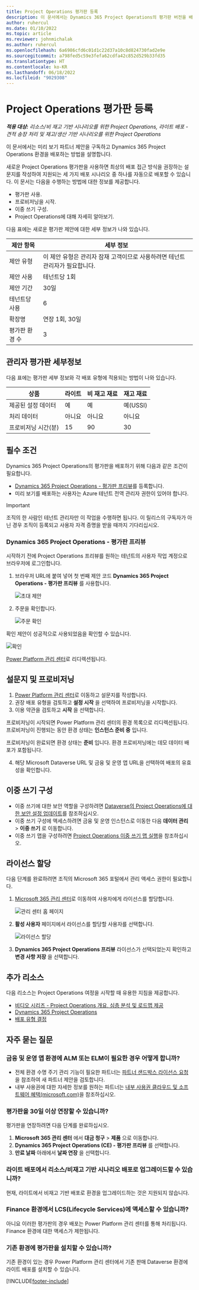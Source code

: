 ```yaml
---
title: Project Operations 평가판 등록
description: 이 문서에서는 Dynamics 365 Project Operations의 평가판 버전을 배포하는 방법에 대한 정보를 제공합니다.
author: ruhercul
ms.date: 01/10/2022
ms.topic: article
ms.reviewer: johnmichalak
ms.author: ruhercul
ms.openlocfilehash: 6a6986cfd6c01d1c22d37a10c8d824730fad2e9e
ms.sourcegitcommit: a798fed5c59e3fefa62cdfa42c852d529b33fd35
ms.translationtype: HT
ms.contentlocale: ko-KR
ms.lasthandoff: 06/18/2022
ms.locfileid: "9029308"
---
```

# <a name="sign-up-for-project-operations-trials"></a>Project Operations 평가판 등록 

_**적용 대상:** 리소스/비 재고 기반 시나리오를 위한 Project Operations, 라이트 배포 - 견적 송장 처리 및 재고/생산 기반 시나리오를 위한 Project Operations_ 



이 문서에서는 미리 보기 파트너 제안을 구독하고 Dynamics 365 Project Operations 환경을 배포하는 방법을 설명합니다.

새로운 Project Operations 평가판을 사용하면 최상의 배포 접근 방식을 권장하는 설문지를 작성하여 지원되는 세 가지 배포 시나리오 중 하나를 자동으로 배포할 수 있습니다. 이 문서는 다음을 수행하는 방법에 대한 정보를 제공합니다.

- 평가판 사용.
- 프로비저닝을 시작.
- 이중 쓰기 구성.
- Project Operations에 대해 자세히 알아보기. 

다음 표에는 새로운 평가판 제안에 대한 세부 정보가 나와 있습니다.

| **제안 항목**               | **세부 정보**                                  |
|------------------------------|----------------------------------------------|
| 제안 유형                   | 이 제안 유형은 관리자 잠재 고객이므로 사용하려면 테넌트 관리자가 필요합니다. |
| 제안 사용                    | 테넌트당 1회                          |
| 제안 기간               | 30일                             |
| 테넌트당 사용       | 6                                            |
| 확장명                    | 연장 1회, 30일               |
| 평가판 환경 수 | 3                                            |


## <a name="admin-trial-details"></a>관리자 평가판 세부정보
다음 표에는 평가판 세부 정보와 각 배포 유형에 적용되는 방법이 나와 있습니다.

| **상품**                      | **라이트**                                     | **비 재고 재료** | **재고 재료** |
|-------------------------------|----------------------------------------------|---------------------------|-----------------------|
| 제공된 설정 데이터           | 예                                          | 예                       | 예(USSI)            |
| 처리 데이터            | 아니요                                           | 아니요                        | 아니요                    |
| 프로비저닝 시간(분)  | 15                                           | 90                        | 30                    |
 
## <a name="prerequisites"></a>필수 조건
Dynamics 365 Project Operations의 평가판을 배포하기 위해 다음과 같은 조건이 필요합니다.

- [Dynamics 365 Project Operations - 평가판 프리뷰](https://www.aka.ms/try-po)를 등록합니다.
- 미리 보기를 배포하는 사용자는 Azure 테넌트 전역 관리자 권한이 있어야 합니다.

> [!IMPORTANT]
> 조직의 한 사람인 테넌트 관리자만 이 작업을 수행하면 됩니다. 이 릴리스의 구독자가 아닌 경우 조직이 등록되고 사용자 자격 증명을 받을 때까지 기다리십시오.

### <a name="dynamics-365-project-operations---preview-trial"></a>Dynamics 365 Project Operations - 평가판 프리뷰 

시작하기 전에 Project Operations 프리뷰를 원하는 테넌트의 사용자 작업 계정으로 브라우저에 로그인합니다.

1. 브라우저 URL에 붙여 넣어 첫 번째 제안 코드 **Dynamics 365 Project Operations - 평가판 프리뷰** 를 사용합니다.

    ![초대 제안](./media/16RedeemFirstOfferNew.png)

2. 주문을 확인합니다.

    ![주문 확인](./media/17ConfirmOrderNew.png)

  확인 제안이 성공적으로 사용되었음을 확인할 수 있습니다.

   ![확인](./media/18OrderConfirmationNew.png)

  [Power Platform 관리 센터](https://admin.powerplatform.microsoft.com/projectoperationstrial)로 리디렉션됩니다.

## <a name="questionnaire-and-provisioning"></a>설문지 및 프로비저닝

1.  [Power Platform 관리 센터](https://admin.powerplatform.com/projectoperationstrial)로 이동하고 설문지를 작성합니다.  
2.  권장 배포 유형을 검토하고 **설정 시작** 을 선택하여 프로비저닝을 시작합니다.
3.  이용 약관을 검토하고 **시작** 을 선택합니다.

   프로비저닝이 시작되면 Power Platform 관리 센터의 환경 목록으로 리디렉션됩니다. 프로비저닝이 진행되는 동안 환경 상태는 **인스턴스 준비 중** 입니다.
 
  프로비저닝이 완료되면 환경 상태는 **준비** 입니다. 환경 프로비저닝에는 데모 데이터 배포가 포함됩니다.
 
4.  해당 Microsoft Dataverse URL 및 금융 및 운영 앱 URL을 선택하여 배포의 유효성을 확인합니다.

## <a name="configuring-dual-write"></a>이중 쓰기 구성
- 이중 쓰기에 대한 보안 역할을 구성하려면 [Dataverse의 Project Operations에 대한 보안 설정 업데이트](resource-provision-new-environment.md#update-security-settings-on-project-operations-on-dataverse)를 참조하십시오.
- 이중 쓰기 구성에 액세스하려면 금융 및 운영 인스턴스로 이동한 다음 **데이터 관리** > **이중 쓰기** 로 이동합니다.
- 이중 쓰기 맵을 구성하려면 [Project Operations 이중 쓰기 맵 실행](resource-provision-new-environment.md#run-project-operations-dual-write-maps)을 참조하십시오.

## <a name="assign-licenses"></a>라이선스 할당

다음 단계를 완료하려면 조직의 Microsoft 365 포털에서 관리 액세스 권한이 필요합니다.

1. [Microsoft 365 관리 센터](https://portal.office.com/)로 이동하여 사용자에게 라이선스를 할당합니다.

   ![관리 센터 홈 페이지](./media/14AdminPortal.png)

2. **활성 사용자** 페이지에서 라이선스를 할당할 사용자를 선택합니다.

   ![라이선스 할당](./media/15AssignLicenses.png)

3. **Dynamics 365 Project Operations 프리뷰** 라이선스가 선택되었는지 확인하고 **변경 사항 저장** 을 선택합니다.

## <a name="additional-resources"></a>추가 리소스

다음 리소스는 Project Operations 여정을 시작할 때 유용한 지침을 제공합니다.

- [비디오 시리즈 - Project Operations 개요, 심층 분석 및 로드맵 제공](https://youtube.com/playlist?list=PLcakwueIHoT_LJ3Fr1tHnkPk5lioqE6uH)
- [Dynamics 365 Project Operations](/learn/modules/examine-dynamics-365-project-operations/)
- [배포 유형 결정](determine-deployment-type.md)

## <a name="frequently-asked-questions"></a>자주 묻는 질문

### <a name="what-if-i-require-alm-or-elm-for-my-finance-and-operations-apps-environment"></a>금융 및 운영 앱 환경에 ALM 또는 ELM이 필요한 경우 어떻게 합니까?

- 전체 환경 수명 주기 관리 기능이 필요한 파트너는 [파트너 샌드박스 라이선스 요청](https://experience.dynamics.com/requestlicense)을 참조하여 새 파트너 제안을 검토합니다. 
- 내부 사용권에 대한 자세한 정보를 원하는 파트너는 [내부 사용권 클라우드 및 소프트웨어 혜택(microsoft.com)](https://partner.microsoft.com/membership/internal-use-software)을 참조하십시오.

### <a name="can-i-extend-my-trial-beyond-30-days"></a>평가판을 30일 이상 연장할 수 있습니까?
평가판을 연장하려면 다음 단계를 완료하십시오.

1. **Microsoft 365 관리 센터** 에서 **대금 청구** > **제품** 으로 이동합니다.
2. **Dynamics 365 Project Operations (CE) - 평가판 프리뷰** 를 선택합니다.
3. **만료 날짜** 아래에서 **날짜 연장** 을 선택합니다.

### <a name="can-i-upgrade-from-the-lite-deployment-to-the-resourcenon-stocked-based-scenario-deployment"></a>라이트 배포에서 리소스/비재고 기반 시나리오 배포로 업그레이드할 수 있습니까?
현재, 라이트에서 비재고 기반 배포로 환경을 업그레이드하는 것은 지원되지 않습니다.

### <a name="can-i-access-lifecycle-services-lcs-for-my-finance-environments"></a>Finance 환경에서 LCS(Lifecycle Services)에 액세스할 수 있습니까?  
아니요 이러한 평가판의 경우 배포는 Power Platform 관리 센터를 통해 처리됩니다. Finance 환경에 대한 액세스가 제한됩니다.

### <a name="can-i-install-my-trial-on-an-existing-environment"></a>기존 환경에 평가판을 설치할 수 있습니까?
기존 환경이 있는 경우 Power Platform 관리 센터에서 기존 판매 Dataverse 환경에 라이트 배포를 설치할 수 있습니다.

[!INCLUDE[footer-include](../includes/footer-banner.md)]
